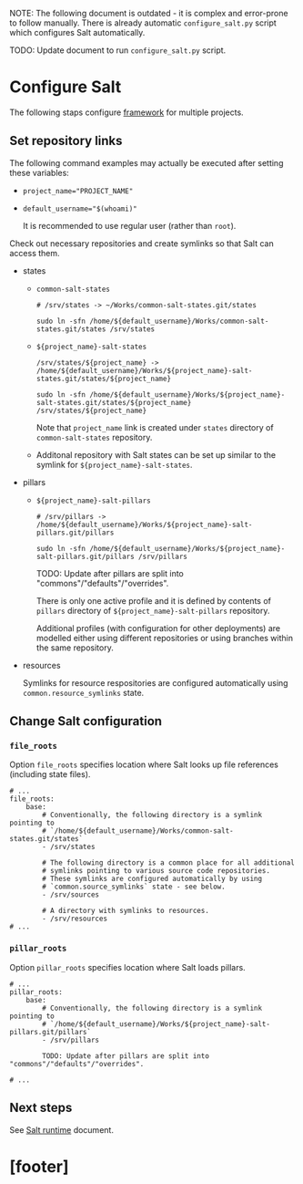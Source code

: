 
NOTE: The following document is outdated - it is complex and error-prone to
follow manually. There is already automatic `configure_salt.py` script
which configures Salt automatically.

TODO: Update document to run `configure_salt.py` script.

# Configure Salt #

The following staps configure [framework][2] for multiple projects.

## Set repository links ##

The following command examples may actually be executed
after setting these variables:

*   `project_name="PROJECT_NAME"`

*   `default_username="$(whoami)"`

    It is recommended to use regular user (rather than `root`).

Check out necessary repositories and create symlinks
so that Salt can access them.

*   states

    *   `common-salt-states`

        ```
        # /srv/states -> ~/Works/common-salt-states.git/states

        sudo ln -sfn /home/${default_username}/Works/common-salt-states.git/states /srv/states
        ```

    *   `${project_name}-salt-states`

        ```
        /srv/states/${project_name} -> /home/${default_username}/Works/${project_name}-salt-states.git/states/${project_name}

        sudo ln -sfn /home/${default_username}/Works/${project_name}-salt-states.git/states/${project_name} /srv/states/${project_name}
        ```

        Note that `project_name` link is created under `states` directory
        of `common-salt-states` repository.

    *   Additonal repository with Salt states can be set up similar to
        the symlink for `${project_name}-salt-states`.

*   pillars

    *   `${project_name}-salt-pillars`

        ```
        # /srv/pillars -> /home/${default_username}/Works/${project_name}-salt-pillars.git/pillars

        sudo ln -sfn /home/${default_username}/Works/${project_name}-salt-pillars.git/pillars /srv/pillars
        ```
        TODO: Update after pillars are split into "commons"/"defaults"/"overrides".

        There is only one active profile and it is defined by contents of
        `pillars` directory of `${project_name}-salt-pillars` repository.

        Additional profiles (with configuration for other deployments) are
        modelled either using different repositories or using branches
        within the same repository.

*   resources

    Symlinks for resource respositories are configured
    automatically using `common.resource_symlinks` state.

## Change Salt configuration ##

### `file_roots` ###

Option `file_roots` specifies location where Salt looks up file references
(including state files).

```
# ...
file_roots:
    base:
        # Conventionally, the following directory is a symlink pointing to
        # `/home/${default_username}/Works/common-salt-states.git/states`
        - /srv/states

        # The following directory is a common place for all additional
        # symlinks pointing to various source code repositories.
        # These symlinks are configured automatically by using
        # `common.source_symlinks` state - see below.
        - /srv/sources

        # A directory with symlinks to resources.
        - /srv/resources
# ...
```

### `pillar_roots` ###

Option `pillar_roots` specifies location where Salt loads pillars.

```
# ...
pillar_roots:
    base:
        # Conventionally, the following directory is a symlink pointing to
        # `/home/${default_username}/Works/${project_name}-salt-pillars.git/pillars`
        - /srv/pillars

        TODO: Update after pillars are split into "commons"/"defaults"/"overrides".

# ...
```

## Next steps ##

See [Salt runtime][14] document.

# [footer] #

[2]: /docs/framework.md
[14]: /docs/salt_runtime.md
